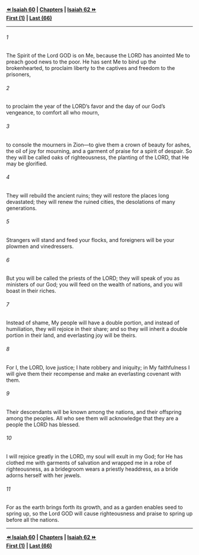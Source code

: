   
**[⏪ Isaiah 60](./Isaiah%2060.md) | [Chapters](./_index.md) | [Isaiah 62 ⏩](./Isaiah%2062.md)**  
**[First (1)](./Isaiah%201.md) | [Last (66)](./Isaiah%2066.md)**  
  
---  
  
###### 1  
The Spirit of the Lord GOD is on Me, because the LORD has anointed Me to preach good news to the poor. He has sent Me to bind up the brokenhearted, to proclaim liberty to the captives and freedom to the prisoners,  
  
###### 2  
to proclaim the year of the LORD’s favor and the day of our God’s vengeance, to comfort all who mourn,  
  
###### 3  
to console the mourners in Zion—to give them a crown of beauty for ashes, the oil of joy for mourning, and a garment of praise for a spirit of despair. So they will be called oaks of righteousness, the planting of the LORD, that He may be glorified.  
  
###### 4  
They will rebuild the ancient ruins; they will restore the places long devastated; they will renew the ruined cities, the desolations of many generations.  
  
###### 5  
Strangers will stand and feed your flocks, and foreigners will be your plowmen and vinedressers.  
  
###### 6  
But you will be called the priests of the LORD; they will speak of you as ministers of our God; you will feed on the wealth of nations, and you will boast in their riches.  
  
###### 7  
Instead of shame, My people will have a double portion, and instead of humiliation, they will rejoice in their share; and so they will inherit a double portion in their land, and everlasting joy will be theirs.  
  
###### 8  
For I, the LORD, love justice; I hate robbery and iniquity; in My faithfulness I will give them their recompense and make an everlasting covenant with them.  
  
###### 9  
Their descendants will be known among the nations, and their offspring among the peoples. All who see them will acknowledge that they are a people the LORD has blessed.  
  
###### 10  
I will rejoice greatly in the LORD, my soul will exult in my God; for He has clothed me with garments of salvation and wrapped me in a robe of righteousness, as a bridegroom wears a priestly headdress, as a bride adorns herself with her jewels.  
  
###### 11  
For as the earth brings forth its growth, and as a garden enables seed to spring up, so the Lord GOD will cause righteousness and praise to spring up before all the nations.  
  
  
---  
  
**[⏪ Isaiah 60](./Isaiah%2060.md) | [Chapters](./_index.md) | [Isaiah 62 ⏩](./Isaiah%2062.md)**  
**[First (1)](./Isaiah%201.md) | [Last (66)](./Isaiah%2066.md)**  
  
